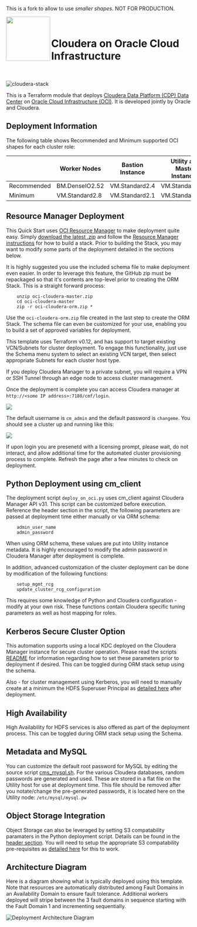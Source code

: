 This is a fork to allow to use <i>smaller shapes</i>. NOT FOR PRODUCTION.



<p float="left">
  <img align="left" width="120" src="./images/cloudera_logo.png">
  <br/>
  <h1>Cloudera on Oracle Cloud Infrastructure</h1>
  <br/>
</p>

![cloudera-stack](https://github.com/oracle-quickstart/oci-cloudera/workflows/cloudera-stack/badge.svg)

This is a Terraform module that deploys [Cloudera Data Platform (CDP) Data Center](https://www.cloudera.com/products/cloudera-data-platform.html) on [Oracle Cloud Infrastructure (OCI)](https://cloud.oracle.com/en_US/cloud-infrastructure).  It is developed jointly by Oracle and Cloudera.

## Deployment Information
The following table shows Recommended and Minimum supported OCI shapes for each cluster role:

|             | Worker Nodes   | Bastion Instance | Utility and Master Instances |
|-------------|----------------|------------------|------------------------------|
| Recommended | BM.DenseIO2.52 | VM.Standard2.4   | VM.Standard2.16              |
| Minimum     | VM.Standard2.8 | VM.Standard2.1   | VM.Standard2.8               |

## Resource Manager Deployment
This Quick Start uses [OCI Resource Manager](https://docs.cloud.oracle.com/iaas/Content/ResourceManager/Concepts/resourcemanager.htm) to make deployment quite easy.  Simply [download the latest .zip](archive/master.zip) and follow the [Resource Manager instructions](https://docs.cloud.oracle.com/iaas/Content/ResourceManager/Tasks/usingconsole.htm) for how to build a stack.  Prior to building the Stack, you may want to modify some parts of the deployment detailed in the sections below.

It is highly suggested you use the included schema file to make deployment even easier.   In order to leverage this feature, the GitHub zip must be repackaged so that it's contents are top-level prior to creating the ORM Stack.  This is a straight forward process:

		unzip oci-cloudera-master.zip
		cd oci-cloudera-master
		zip -r oci-cloudera-orm.zip *

Use the `oci-cloudera-orm.zip` file created in the last step to create the ORM Stack.  The schema file can even be customized for your use, enabling you to build a set of approved variables for deployment.

This template uses Terraform v0.12, and has support to target existing VCN/Subnets for cluster deployment.   To engage this functionality, just use the Schema menu system to select an existing VCN target, then select appropriate Subnets for each cluster host type.

If you deploy Cloudera Manager to a private subnet, you will require a VPN or SSH Tunnel through an edge node to access cluster management.

Once the deployment is complete you can access Cloudera manager at `http://<some IP address>:7180/cmf/login`.  

![](images/01%20-%20manager.png)

The default username is `cm_admin` and the default password is `changeme`.  You should see a cluster up and running like this:

![](images/02%20-%20home.png)

If upon login you are presenetd with a licensing prompt, please wait, do not interact, and allow additional time for the automated cluster provisioning process to complete.   Refresh the page after a few minutes to check on deployment.

## Python Deployment using cm_client
The deployment script `deploy_on_oci.py` uses cm_client against Cloudera Manager API v31.  This script can be customized before execution.  Reference the header section in the script, the following parameters are passed at deployment time either manually or via ORM schema:

		admin_user_name
		admin_password

When using ORM schema, these values are put into Utility instance metadata.   It is highly encouraged to modify the admin password in Cloudera Manager after deployment is complete.

In addition, advanced customization of the cluster deployment can be done by modification of the following functions:

		setup_mgmt_rcg
		update_cluster_rcg_configuration

This requires some knowledge of Python and Cloudera configuration - modify at your own risk.  These functions contain Cloudera specific tuning parameters as well as host mapping for roles.

## Kerberos Secure Cluster Option

This automation supports using a local KDC deployed on the Cloudera Manager instance for secure cluster operation.  Please read the scripts [README](scripts/README.md) for information regarding how to set these parameters prior to deployment if desired.  This can be toggled during ORM stack setup using the schema.

Also - for cluster management using Kerberos, you will need to manually create at a minimum the HDFS Superuser Principal as [detailed here](https://www.cloudera.com/documentation/enterprise/latest/topics/cm_sg_using_cm_sec_config.html#create-hdfs-superuser) after deployment.

## High Availability

High Availability for HDFS services is also offered as part of the deployment process.  This can be toggled during ORM stack setup using the Schema.

## Metadata and MySQL

You can customize the default root password for MySQL by editing the source script [cms_mysql.sh](scripts/cms_mysql.sh#L188).  For the various Cloudera databases, random passwords are generated and used.  These are stored in a flat file on the Utility host for use at deployment time.  This file should be removed after you notate/change the pre-generated passwords, it is located here on the Utility node:  `/etc/mysql/mysql.pw`

## Object Storage Integration

Object Storage can also be leveraged by setting S3 compatability paramaters in the Python deployment script.   Details can be found in the [header section](https://github.com/oracle-quickstart/oci-cloudera/blob/8af97b91fb50cd77262c97580454137c2955dd4e/scripts/deploy_on_oci.py#L79-L86).  You will need to setup the appropriate S3 compatability pre-requisites as [detailed here](https://docs.cloud.oracle.com/iaas/Content/Identity/Tasks/managingcredentials.htm#Working2) for this to work.

## Architecture Diagram
Here is a diagram showing what is typically deployed using this template.   Note that resources are automatically distributed among Fault Domains in an Availability Domain to ensure fault tolerance.   Additional workers deployed will stripe between the 3 fault domains in sequence starting with the Fault Domain 1 and incrementing sequentially.

![Deployment Architecture Diagram](images/deployment_architecture.png)
